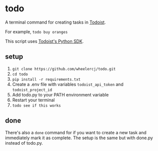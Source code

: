 # todo

A terminal command for creating tasks in [Todoist](https://todoist.com/).

For example, `todo buy oranges`

This script uses [Todoist's Python SDK](https://developer.todoist.com/guides/#developing-with-todoist).

## setup

1. `git clone https://github.com/wheelercj/todo.git`
2. `cd todo`
3. `pip install -r requirements.txt`
4. Create a .env file with variables `todoist_api_token` and `todoist_project_id`
5. Add todo.py to your PATH environment variable
6. Restart your terminal
7. `todo see if this works`

## done

There's also a `done` command for if you want to create a new task and immediately mark it as complete. The setup is the same but with done.py instead of todo.py.
